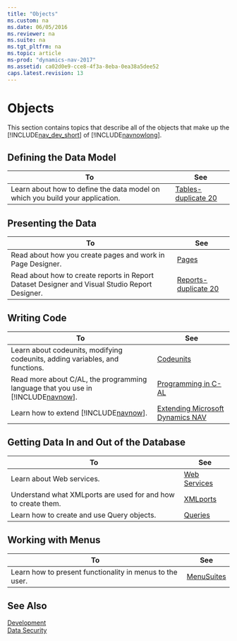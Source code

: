 ```yaml
---
title: "Objects"
ms.custom: na
ms.date: 06/05/2016
ms.reviewer: na
ms.suite: na
ms.tgt_pltfrm: na
ms.topic: article
ms-prod: "dynamics-nav-2017"
ms.assetid: ca02d0e9-cce8-4f3a-8eba-0ea38a5dee52
caps.latest.revision: 13
---
```

# Objects
This section contains topics that describe all of the objects that make up the [!INCLUDE[nav_dev_short](includes/nav_dev_short_md.md)] of [!INCLUDE[navnowlong](includes/navnowlong_md.md)].  
  
## Defining the Data Model  
  
|To|See|  
|--------|---------|  
|Learn about how to define the data model on which you build your application.|[Tables\-duplicate 20](Tables-duplicate-20.md)|  
  
## Presenting the Data  
  
|To|See|  
|--------|---------|  
|Read about how you create pages and work in Page Designer.|[Pages](Pages.md)|  
|Read about how to create reports in Report Dataset Designer and Visual Studio Report Designer.|[Reports\-duplicate 20](Reports-duplicate-20.md)|  
  
## Writing Code  
  
|To|See|  
|--------|---------|  
|Learn about codeunits, modifying codeunits, adding variables, and functions.|[Codeunits](Codeunits.md)|  
|Read more about C/AL, the programming language that you use in [!INCLUDE[navnow](includes/navnow_md.md)].|[Programming in C\-AL](Programming-in-C-AL.md)|  
|Learn how to extend [!INCLUDE[navnow](includes/navnow_md.md)].|[Extending Microsoft Dynamics NAV](Extending-Microsoft-Dynamics-NAV.md)|  
  
## Getting Data In and Out of the Database  
  
|To|See|  
|--------|---------|  
|Learn about Web services.|[Web Services](Web-Services.md)|  
|Understand what XMLports are used for and how to create them.|[XMLports](XMLports.md)|  
|Learn how to create and use Query objects.|[Queries](Queries.md)|  
  
## Working with Menus  
  
|To|See|  
|--------|---------|  
|Learn how to present functionality in menus to the user.|[MenuSuites](MenuSuites.md)|  
  
## See Also  
 [Development](Development.md)   
 [Data Security](Data-Security.md)